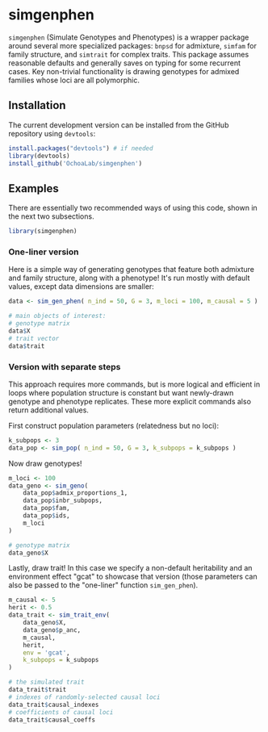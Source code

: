 # simgenphen

`simgenphen` (Simulate Genotypes and Phenotypes) is a wrapper package around several more specialized packages: `bnpsd` for admixture, `simfam` for family structure, and `simtrait` for complex traits.
This package assumes reasonable defaults and generally saves on typing for some recurrent cases.
Key non-trivial functionality is drawing genotypes for admixed families whose loci are all polymorphic.

## Installation

The current development version can be installed from the GitHub repository using `devtools`:
```R
install.packages("devtools") # if needed
library(devtools)
install_github('OchoaLab/simgenphen')
```


## Examples

There are essentially two recommended ways of using this code, shown in the next two subsections.
``` r
library(simgenphen)
```

### One-liner version

Here is a simple way of generating genotypes that feature both admixture and family structure, along with a phenotype!
It's run mostly with default values, except data dimensions are smaller:
```r
data <- sim_gen_phen( n_ind = 50, G = 3, m_loci = 100, m_causal = 5 )

# main objects of interest:
# genotype matrix
data$X
# trait vector
data$trait
```

### Version with separate steps

This approach requires more commands, but is more logical and efficient in loops where population structure is constant but want newly-drawn genotype and phenotype replicates.
These more explicit commands also return additional values.

First construct population parameters (relatedness but no loci):
```r
k_subpops <- 3
data_pop <- sim_pop( n_ind = 50, G = 3, k_subpops = k_subpops )
```
Now draw genotypes!
```r
m_loci <- 100
data_geno <- sim_geno(
    data_pop$admix_proportions_1,
    data_pop$inbr_subpops,
    data_pop$fam,
    data_pop$ids,
    m_loci
)

# genotype matrix
data_geno$X
```
Lastly, draw trait!
In this case we specify a non-default heritability and an environment effect "gcat" to showcase that version (those parameters can also be passed to the "one-liner" function `sim_gen_phen`).
```r
m_causal <- 5
herit <- 0.5
data_trait <- sim_trait_env(
    data_geno$X,
    data_geno$p_anc,
    m_causal,
    herit,
    env = 'gcat',
    k_subpops = k_subpops
)

# the simulated trait
data_trait$trait
# indexes of randomly-selected causal loci
data_trait$causal_indexes
# coefficients of causal loci
data_trait$causal_coeffs
```
